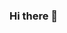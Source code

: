 ### Hi there 👋

<!--
**naztekinalpp/naztekinalpp** is a ✨ _special_ ✨ repository because its `README.md` (this file) appears on your GitHub profile.

Here are some ideas to get you started:

- 🔭 I’m currently working on EPAM Systems as a QA Engineer...
- 🌱 I’m currently learning test automation.
- 💬 Ask me about software testing.
- 📫 How to reach me: https://www.linkedin.com/in/naztekinalp/
- 🦄 Fun fact: I believe in unicorns.
-->

